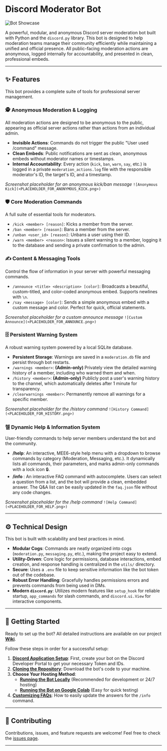 # Discord Moderator Bot

![Bot Showcase](PLACEHOLDER_FOR_A_GENERAL_SHOWCASE_IMAGE.png)

A powerful, modular, and anonymous Discord server moderation bot built with Python and the `discord.py` library. This bot is designed to help moderation teams manage their community efficiently while maintaining a unified and official presence. All public-facing moderation actions are anonymous, logged internally for accountability, and presented in clean, professional embeds.

---

## ✨ Features

This bot provides a complete suite of tools for professional server management.

### 🕵️ Anonymous Moderation & Logging

All moderation actions are designed to be anonymous to the public, appearing as official server actions rather than actions from an individual admin.

-   **Invisible Actions**: Commands do not trigger the public "User used /command" message.
-   **Clean Embeds**: Public notifications are sent as clean, anonymous embeds without moderator names or timestamps.
-   **Internal Accountability**: Every action (`kick`, `ban`, `warn`, `say`, etc.) is logged in a private `moderation_actions.log` file with the responsible moderator's ID, the target's ID, and a timestamp.

_Screenshot placeholder for an anonymous kick/ban message_
`![Anonymous Kick](<PLACEHOLDER_FOR_ANONYMOUS_KICK.png>)`

### 🛡️ Core Moderation Commands

A full suite of essential tools for moderators.

-   `/kick <member> [reason]`: Kicks a member from the server.
-   `/ban <member> [reason]`: Bans a member from the server.
-   `/unban <user_id> [reason]`: Unbans a user using their ID.
-   `/warn <member> <reason>`: Issues a silent warning to a member, logging it to the database and sending a private confirmation to the admin.

### ✍️ Content & Messaging Tools

Control the flow of information in your server with powerful messaging commands.

-   `/announce <title> <description> [color]`: Broadcasts a beautiful, custom-titled, and color-coded anonymous embed. Supports newlines with `\n`.
-   `/say <message> [color]`: Sends a simple anonymous embed with a custom message and color. Perfect for quick, official statements.

_Screenshot placeholder for a custom announce message_
`![Custom Announce](<PLACEHOLDER_FOR_ANNOUNCE.png>)`

### 🗄️ Persistent Warning System

A robust warning system powered by a local SQLite database.

-   **Persistent Storage**: Warnings are saved in a `moderation.db` file and persist through bot restarts.
-   `/warnings <member>`: **(Admin-only)** Privately view the detailed warning history of a member, including who warned them and when.
-   `/history <member>`: **(Admin-only)** Publicly post a user's warning history to the channel, which automatically deletes after 1 minute for transparency.
-   `/clearwarnings <member>`: Permanently remove all warnings for a specific member.

_Screenshot placeholder for the /history command_
`![History Command](<PLACEHOLDER_FOR_HISTORY.png>)`

### 헬 Dynamic Help & Information System

User-friendly commands to help server members understand the bot and the community.

-   **/help**: An interactive, MEE6-style help menu with a dropdown to browse commands by category (Moderation, Messaging, etc.). It dynamically lists all commands, their parameters, and marks admin-only commands with a lock icon 🔒.
-   **/info <question>**: An interactive FAQ command with autocomplete. Users can select a question from a list, and the bot will provide a clean, embedded answer. The Q&A list can be easily updated in the `faq.json` file without any code changes.

_Screenshot placeholder for the /help command_
`![Help Command](<PLACEHOLDER_FOR_HELP.png>)`

---

## ⚙️ Technical Design

This bot is built with scalability and best practices in mind.

-   **Modular Cogs**: Commands are neatly organized into cogs (`moderation.py`, `messaging.py`, etc.), making the project easy to extend.
-   **Utility-Driven**: Core logic for permissions, database interactions, embed creation, and response handling is centralized in the `utils/` directory.
-   **Secure**: Uses a `.env` file to keep sensitive information like the bot token out of the codebase.
-   **Robust Error Handling**: Gracefully handles permissions errors and prevents commands from being used in DMs.
-   **Modern `discord.py`**: Utilizes modern features like `setup_hook` for reliable startup, `app_commands` for slash commands, and `discord.ui.View` for interactive components.

---

## 🚀 Getting Started

Ready to set up the bot? All detailed instructions are available on our project **[Wiki](https://github.com/imsay3m/intie-a-discord-bot/wiki)**.

Follow these steps in order for a successful setup:

1.  **[Discord Application Setup](https://github.com/imsay3m/intie-a-discord-bot/wiki/Discord-Setup)**: First, create your bot on the Discord Developer Portal to get your necessary Token and IDs.
2.  **[Cloning the Repository](https://github.com/imsay3m/intie-a-discord-bot/wiki#step-2-get-the-code-by-cloning-the-repository)**: Download the bot's code to your machine.
3.  **Choose Your Hosting Method**:
    -   **[Running the Bot Locally](https://github.com/imsay3m/intie-a-discord-bot/wiki/Running-the-Bot-Locally)** (Recommended for development or 24/7 hosting)
    -   **[Running the Bot on Google Colab](https://github.com/imsay3m/intie-a-discord-bot/wiki/Running-the-Bot-on-Google-Colab)** (Easy for quick testing)
4.  **[Customizing FAQs](<https://github.com/imsay3m/intie-a-discord-bot/wiki/Customizing-the-FAQ-(-info-Command)>)**: How to easily update the answers for the `/info` command.

---

## 🤝 Contributing

Contributions, issues, and feature requests are welcome! Feel free to check the [issues page](https://github.com/imsay3m/intie-a-discord-bot/issues).

---
